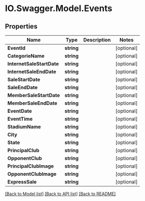 # IO.Swagger.Model.Events
## Properties

Name | Type | Description | Notes
------------ | ------------- | ------------- | -------------
**EventId** | **string** |  | [optional] 
**CategorieName** | **string** |  | [optional] 
**InternetSaleStartDate** | **string** |  | [optional] 
**InternetSaleEndDate** | **string** |  | [optional] 
**SaleStartDate** | **string** |  | [optional] 
**SaleEndDate** | **string** |  | [optional] 
**MemberSaleStartDate** | **string** |  | [optional] 
**MemberSaleEndDate** | **string** |  | [optional] 
**EventDate** | **string** |  | [optional] 
**EventTime** | **string** |  | [optional] 
**StadiumName** | **string** |  | [optional] 
**City** | **string** |  | [optional] 
**State** | **string** |  | [optional] 
**PrincipalClub** | **string** |  | [optional] 
**OpponentClub** | **string** |  | [optional] 
**PrincipalClubImage** | **string** |  | [optional] 
**OpponentClubImage** | **string** |  | [optional] 
**ExpressSale** | **string** |  | [optional] 

[[Back to Model list]](../README.md#documentation-for-models) [[Back to API list]](../README.md#documentation-for-api-endpoints) [[Back to README]](../README.md)


